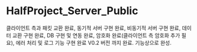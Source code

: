 # HalfProject_Server_Public
클라이언트 측과 패킷 교환 완료,
동기적 서버 구현 완료,
비동기적 서버 구현 완료,
데이터 교환 구현 완료,
DB 구현 및 연동 완료,
암호화 완료(클라이언트 측 암호화 추가 필요),
에러 처리 및 로그 기능 구현 완료
V0.2 버전 까지 완료. 기능상으로 완성.
